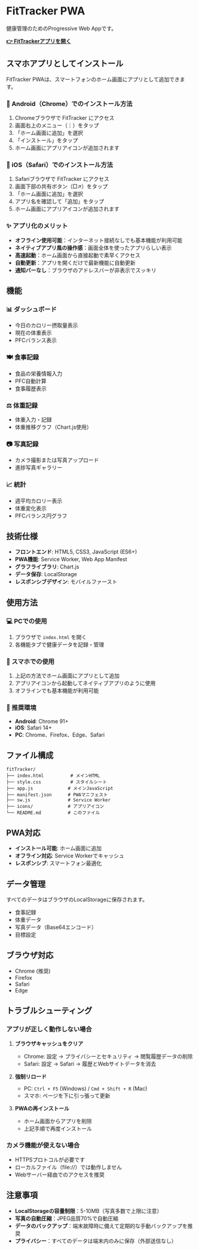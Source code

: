 # FitTracker PWA

健康管理のためのProgressive Web Appです。

**[👉 FitTrackerアプリを開く](https://j-komatsu.github.io/fitTracker/)**

## スマホアプリとしてインストール

FitTracker PWAは、スマートフォンのホーム画面にアプリとして追加できます。

### 📱 Android（Chrome）でのインストール方法
1. Chromeブラウザで FitTracker にアクセス
2. 画面右上のメニュー（⋮）をタップ
3. 「ホーム画面に追加」を選択
4. 「インストール」をタップ
5. ホーム画面にアプリアイコンが追加されます

### 🍎 iOS（Safari）でのインストール方法
1. Safariブラウザで FitTracker にアクセス
2. 画面下部の共有ボタン（□↗）をタップ
3. 「ホーム画面に追加」を選択
4. アプリ名を確認して「追加」をタップ
5. ホーム画面にアプリアイコンが追加されます

### ✨ アプリ化のメリット
- **オフライン使用可能**：インターネット接続なしでも基本機能が利用可能
- **ネイティブアプリ風の操作感**：画面全体を使ったアプリらしい表示
- **高速起動**：ホーム画面から直接起動で素早くアクセス
- **自動更新**：アプリを開くだけで最新機能に自動更新
- **通知バーなし**：ブラウザのアドレスバーが非表示でスッキリ

## 機能

### 📊 ダッシュボード
- 今日のカロリー摂取量表示
- 現在の体重表示
- PFCバランス表示

### 🍽️ 食事記録
- 食品の栄養情報入力
- PFC自動計算
- 食事履歴表示

### ⚖️ 体重記録
- 体重入力・記録
- 体重推移グラフ（Chart.js使用）

### 📷 写真記録
- カメラ撮影または写真アップロード
- 進捗写真ギャラリー

### 📈 統計
- 週平均カロリー表示
- 体重変化表示
- PFCバランス円グラフ

## 技術仕様

- **フロントエンド**: HTML5, CSS3, JavaScript (ES6+)
- **PWA機能**: Service Worker, Web App Manifest
- **グラフライブラリ**: Chart.js
- **データ保存**: LocalStorage
- **レスポンシブデザイン**: モバイルファースト

## 使用方法

### 💻 PCでの使用
1. ブラウザで `index.html` を開く
2. 各機能タブで健康データを記録・管理

### 📱 スマホでの使用
1. 上記の方法でホーム画面にアプリとして追加
2. アプリアイコンから起動してネイティブアプリのように使用
3. オフラインでも基本機能が利用可能

### 🌟 推奨環境
- **Android**: Chrome 91+
- **iOS**: Safari 14+
- **PC**: Chrome、Firefox、Edge、Safari

## ファイル構成

```
fitTracker/
├── index.html          # メインHTML
├── style.css           # スタイルシート
├── app.js             # メインJavaScript
├── manifest.json      # PWAマニフェスト
├── sw.js              # Service Worker
├── icons/             # アプリアイコン
└── README.md          # このファイル
```

## PWA対応

- **インストール可能**: ホーム画面に追加
- **オフライン対応**: Service Workerでキャッシュ
- **レスポンシブ**: スマートフォン最適化

## データ管理

すべてのデータはブラウザのLocalStorageに保存されます。
- 食事記録
- 体重データ
- 写真データ（Base64エンコード）
- 目標設定

## ブラウザ対応

- Chrome (推奨)
- Firefox
- Safari
- Edge

## トラブルシューティング

### アプリが正しく動作しない場合
1. **ブラウザキャッシュをクリア**
   - Chrome: 設定 → プライバシーとセキュリティ → 閲覧履歴データの削除
   - Safari: 設定 → Safari → 履歴とWebサイトデータを消去

2. **強制リロード**
   - PC: `Ctrl + F5` (Windows) / `Cmd + Shift + R` (Mac)
   - スマホ: ページを下に引っ張って更新

3. **PWAの再インストール**
   - ホーム画面からアプリを削除
   - 上記手順で再度インストール

### カメラ機能が使えない場合
- HTTPSプロトコルが必要です
- ローカルファイル（file://）では動作しません
- Webサーバー経由でのアクセスを推奨

## 注意事項

- **LocalStorageの容量制限**：5-10MB（写真多数で上限に注意）
- **写真の自動圧縮**：JPEG品質70%で自動圧縮
- **データのバックアップ**：端末故障時に備えて定期的な手動バックアップを推奨
- **プライバシー**：すべてのデータは端末内のみに保存（外部送信なし）
